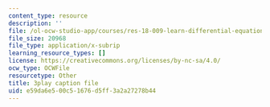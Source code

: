 ```yaml
---
content_type: resource
description: ''
file: /ol-ocw-studio-app/courses/res-18-009-learn-differential-equations-up-close-with-gilbert-strang-and-cleve-moler-fall-2015/e59da6e500c51676d5ff3a2a27278b44_0f15AVSQ770.srt
file_size: 20968
file_type: application/x-subrip
learning_resource_types: []
license: https://creativecommons.org/licenses/by-nc-sa/4.0/
ocw_type: OCWFile
resourcetype: Other
title: 3play caption file
uid: e59da6e5-00c5-1676-d5ff-3a2a27278b44
---
```

